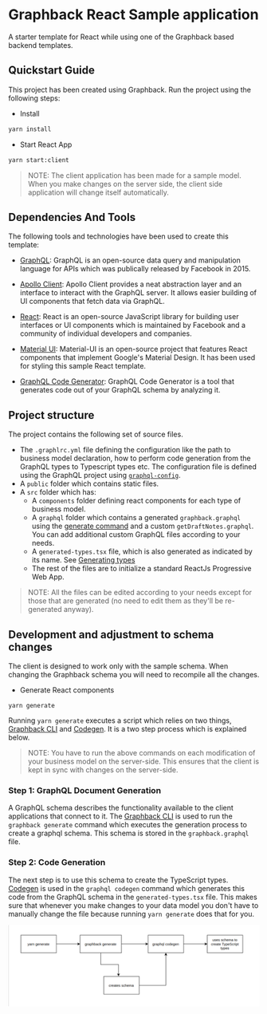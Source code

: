 # Graphback React Sample application

A starter template for React while using one of the Graphback based backend templates.

## Quickstart Guide

This project has been created using Graphback.
Run the project using the following steps:

- Install

```bash
yarn install
```

- Start React App

```bash
yarn start:client
```

> NOTE: The client application has been made for a sample model. When you make changes on the server side, the client side application will change itself automatically.

## Dependencies And Tools

The following tools and technologies have been used to create this template:

- [GraphQL](https://graphql.org/): GraphQL is an open-source data query and manipulation language for APIs which was publically released by Facebook in 2015.

- [Apollo Client](https://www.apollographql.com/docs/react/): Apollo Client provides a neat abstraction layer and an interface to interact with the GraphQL server. It allows easier building of UI components that fetch data via GraphQL.

- [React](https://reactjs.org/): React is an open-source JavaScript library for building user interfaces or UI components which is maintained by Facebook and a community of individual developers and companies.

- [Material UI](https://material-ui.com/): Material-UI is an open-source project that features React components that implement Google's Material Design. It has been used for styling this sample React template.

- [GraphQL Code Generator](https://graphql-code-generator.com/): GraphQL Code Generator is a tool that generates code out of your GraphQL schema by analyzing it.

## Project structure

The project contains the following set of source files.

- The `.graphlrc.yml` file defining the configuration like the path to business model declaration, how to perform code generation from the GraphQL types to Typescript types etc. The configuration file is defined using the GraphQL project using [`graphql-config`](https://graphql-config.com/introduction).
- A `public` folder which contains static files.
- A `src` folder which has:
  - A `components` folder defining react components for each type of business model.
  - A `graphql` folder which contains a generated `graphback.graphql` using the [generate command](#development-and-adjustment-to-schema-changes) and a custom `getDraftNotes.graphql`. You can add additional custom GraphQL files according to your needs.
  - A `generated-types.tsx` file, which is also generated as indicated by its name. See [Generating types](#development-and-adjustment-to-schema-changes)
  - The rest of the files are to initialize a standard ReactJs Progressive Web App.

> NOTE: All the files can be edited according to your needs except for those that are generated (no need to edit them as they'll be re-generated anyway).

## Development and adjustment to schema changes

The client is designed to work only with the sample schema.
When changing the Graphback schema you will need to recompile all the changes.

- Generate React components

```
yarn generate
```

Running `yarn generate` executes a script which relies on two things, [Graphback CLI](https://graphback.dev/docs/cli/graphback-cli) and [Codegen](https://graphql-code-generator.com/). It is a two step process which is explained below.

> NOTE: You have to run the above commands on each modification of your business model on the server-side. This ensures that the client is kept in sync with changes on the server-side.

### Step 1: GraphQL Document Generation

A GraphQL schema describes the functionality available to the client applications that connect to it. The [Graphback CLI](https://graphback.dev/docs/cli/graphback-cli) is used to run the `graphback generate` command which executes the generation process to create a graphql schema. This schema is stored in the `graphback.graphql` file.

### Step 2: Code Generation

The next step is to use this schema to create the TypeScript types. [Codegen](https://graphql-code-generator.com/) is used in the `graphql codegen` command which generates this code from the GraphQL schema in the `generated-types.tsx` file. This makes sure that whenever you make changes to your data model you don't have to manually change the file because running `yarn generate` does that for you.

![Diagram explaining the process](readme-diagram.png)
